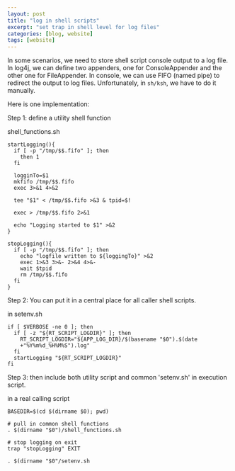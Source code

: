 ```yaml
---
layout: post
title: "log in shell scripts"
excerpt: "set trap in shell level for log files"
categories: [blog, website]
tags: [website]
---
```


In some scenarios, we need to store shell script console output to a log file.
In log4j, we can define two appenders, one for ConsoleAppender and the other
one for FileAppender. In console, we can use FIFO (named pipe) to redirect the
output to log files. Unfortunately, in `sh/ksh`, we have to do it manually.  

Here is one implementation:

Step 1: define a utility shell function

shell_functions.sh

    startLogging(){
      if [ -p "/tmp/$$.fifo" ]; then
        then 1
      fi

      logginTo=$1
      mkfifo /tmp/$$.fifo
      exec 3>&1 4>&2

      tee "$1" < /tmp/$$.fifo >&3 & tpid=$!

      exec > /tmp/$$.fifo 2>&1

      echo "Logging started to $1" >&2
    }

    stopLogging(){
      if [ -p "/tmp/$$.fifo" ]; then
        echo "logfile written to ${loggingTo}" >&2
        exec 1>&3 3>&- 2>&4 4>&-
        wait $tpid 
        rm /tmp/$$.fifo
      fi
    }

Step 2: You can put it in a central place for all caller shell scripts. 

in setenv.sh

    if [ $VERBOSE -ne 0 ]; then
      if [ -z "${RT_SCRIPT_LOGDIR}" ]; then
        RT_SCRIPT_LOGDIR="${APP_LOG_DIR}/$(basename "$0").$(date
        +"%Y%m%d_%H%M%S").log"
      fi
      startLogging "${RT_SCRIPT_LOGDIR}"
    fi

Step 3: then include both utility script and common 'setenv.sh' in execution
script.

in a real calling script

    BASEDIR=$(cd $(dirname $0); pwd)

    # pull in common shell functions
    . $(dirname "$0")/shell_functions.sh

    # stop logging on exit
    trap "stopLogging" EXIT

    . $(dirname "$0"/setenv.sh



